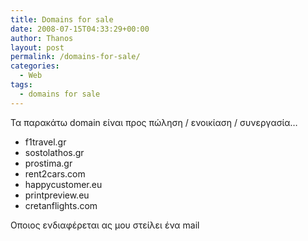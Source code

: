 ```yaml
---
title: Domains for sale
date: 2008-07-15T04:33:29+00:00
author: Thanos
layout: post
permalink: /domains-for-sale/
categories:
  - Web
tags:
  - domains for sale
---
```

Τα παρακάτω domain είναι προς πώληση / ενοικίαση / συνεργασία&#8230;

  * f1travel.gr
  * sostolathos.gr
  * prostima.gr
  * rent2cars.com
  * happycustomer.eu
  * printpreview.eu
  * cretanflights.com

Οποιος ενδιαφέρεται ας μου στείλει ένα mail